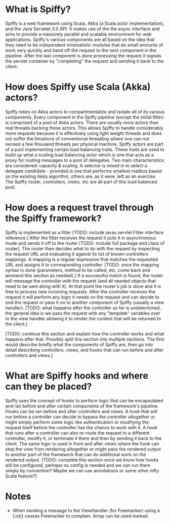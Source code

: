 ﻿What is Spiffy?
================

Spiffy is a web framework using Scala, Akka (a Scala actor implementation), and the Java Servelet 3.0 API. It makes use of the the async interface and aims to provide a massively parallel and scalable environment for web applications. Spiffy's various components are all based on the idea that they need to be independent minimalistic modules that do small amounts of work very quickly and hand off the request to the next component in the pipeline. After the last component is done processing the request it signals the servlet container by "completing" the request and sending it back to the client. 

How does Spiffy use Scala (Akka) actors?
========================================

Spiffy relies on Akka actors to compartmentalize and isolate all of its various components. Every component in the Spiffy pipeline (except the initial filter) is comprised of a pool of Akka actors. There are usually more actors than real threads backing these actors. This allows Spiffy to handle considerably more requests because it is effectively using light weight threads and does not suffer the limiations of conventional threading where one can not exceed a few thousand threads per physical machine. Spiffy actors are part of a pool implementing certain load balancing traits. These traits are used to build up what a scaling load balancing actor which is one that acts as a proxy for routing messages to a pool of delegates. Two main characteristics are considered: capacity & scaling. A selector is mixed in to select a delegate candidate - provided is one that performs smallest mailbox based on the existing Akka algorithm, others are, as it were, left as an exercise. The Spiffy router, controllers, views, etc are all part of this load balanced pool. 

How does a request travel through the Spiffy framework?
=======================================================

Spiffy is implemented as a filter [TODO: include javax.servlet.Filter interface reference.] After the filter receives the request it puts it in asynchronous mode and sends it off to the router [TODO: include full package and class of router]. The router then decides what to do with the request by inspecting the request URL and evaluating it against its list of known controllers mappings. A mapping is a regular expression that matches the requested URL and assigns it to corresponding controller. [TODO: once the mapping syntax is done (parameters, method to be called, etc, come back and ammend this section as needed).] If a successful match is found, the router will message the controller with the request (and all needed objects that need to be sent along with it). At that point the router's job is done and it is free to process new incoming requests. After the controller receives the request it will perform any logic it needs on the request and can decide to end the request or pass it on to another component of Spiffy (usually a view handler). [TODO: what happens after the controller so far is undetermined, the general idea is we pass the request with any "template" variables over to the view handler allowing it to render the content that will be returned to the client.]

[TODO: continue this section and explain how the controller works and what happens after that. Possibly split this section into multiple sections. The first would describe briefly what the components of Spiffy are, then go into detail describing controllers, views, and hooks that can run before and after controllers and views.]

What are Spiffy hooks and where can they be placed?
===================================================

Spiffy uses the concept of hooks to perform logic that can be encapsulated and ran before and after certain components of the framework's pipeline. Hooks can be ran before and after controllers and views. A hook that will run before a controller can decide to bypass the controller altogether or might simply perform some logic like authentication or modifying the request itself before the controller has the chance to work with it. A hook that runs after a controller can also re-route the request to a different controller, modify it, or terminate it there and then by sending it back to the client. The same logic is used in front and after views where the hook can stop the view from rendering altogether or might pass the rendered output to another part of the framework that can do additional work on the rendered output. [TODO: complete this section once we know how hooks will be configured, perhaps no config is needed and we can run them simply by convention? Maybe we can use annotations or some other nifty Scala feature?]

Notes
=====

* When sending a message to the ViewHandler (for Freemarker) using a List() causes Freemarker to complain. Array can be used instead.